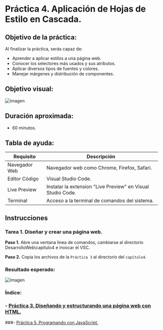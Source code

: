 # Práctica 4. Aplicación de Hojas de Estilo en Cascada.

## Objetivo de la práctica:
Al finalizar la práctica, serás capaz de:
- Aprender a aplicar estilos a una página web.
- Conocer los selectores más usados y sus atributos.
- Aplicar diversos tipos de fuentes y colores.
- Manejar márgenes y distribución de componentes.

## Objetivo visual:
![[imagen](../imagenes/capitulo4/objetivo_visual.png)](https://github.com/Netec-Mx/POO-JScript-HTML-CSS3/blob/main/imagenes/capitulo3/estructura_css.jpg)

## Duración aproximada:
- 60 minutos.

## Tabla de ayuda:
| Requisito | Descripción|
| --- | --- |
| Navegador Web | Navegador web como Chrome, Firefox, Safari. |
| Editor Código | Visual Studio Code. |
| Live Preview | Instalar la extension "Live Preview" en Visual Studio Code. |
| Terminal | Acceso a la terminal de comandos del sistema. |

## Instrucciones 

### Tarea 1. Diseñar y crear una página web.

**Paso 1.** Abre una ventana linea de comandos, cambiarse al directorio DesarrolloWeb\capitulo4 e invocar el VSC.

**Paso 2.** Copia los archivos de la `Práctica 3` al directorio del `capítulo4`.
    
### Resultado esperado:

![[imagen](../imagenes/capitulo4/objetivo_visual.png)](https://github.com/Netec-Mx/POO-JScript-HTML-CSS3/blob/main/imagenes/capitulo3/estilos_aplicados.png)

### Índice:
### - [Práctica 3. Diseñando y estructurando una página web con HTML.](../Capítulo3/README.md)
###- [Práctica 5. Programando con JavaScript.](../Capítulo5/README.md)
